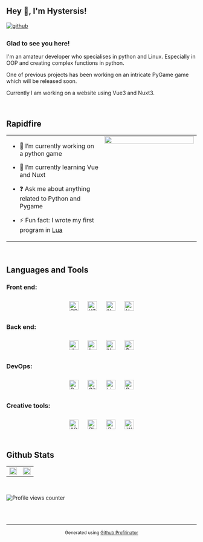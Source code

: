 ## Hey 👋, I'm Hystersis!  
  

<a href="https://github.com/hystersis" target="_blank">
<img src=https://img.shields.io/badge/github-%2324292e.svg?&style=for-the-badge&logo=github&logoColor=white alt=github style="margin-bottom: 5px;" />
</a>
  



### Glad to see you here!  
I'm an amateur developer who specialises in python and Linux. Especially in OOP and creating complex functions in python.

One of previous projects has been working on an intricate PyGame game which will be released soon.

Currently I am working on a website using Vue3 and Nuxt3.
  

<br/>  


## Rapidfire  
<table><tr><td valign="top" width="50%">

- 🔭 I’m currently working on a python game  
  

- 🌱 I’m currently learning Vue and Nuxt  
  

- ❓ Ask me about anything related to Python and Pygame  
  

- ⚡ Fun fact: I wrote my first program in [Lua](https://www.lua.org/)  


</td><td valign="top" width="50%">

<div align="center">
<img src="https://rishavanand.github.io/static/images/greetings.gif" align="center" style="width: 100%" />
</div>  


</td></tr></table>  

<br/>  


## Languages and Tools

### **Front end**:
<div align="center">  
<img style="margin: 10px" src="https://img.shields.io/badge/-css-1572B6?logo=css3&logoColor=white&style=for-the-badge" alt="CSS" height="25" />
<img style="margin: 10px" src="https://img.shields.io/badge/-HTML-E34F26?logo=html5&logoColor=white&style=for-the-badge" alt="HTML5" height="25" />
<img style="margin: 10px" src="https://img.shields.io/badge/-Nuxt-00DC82?logo=nuxt.js&logoColor=white&style=for-the-badge" alt="Nuxt" height="25" />  
<img style="margin: 10px" src="https://img.shields.io/badge/-Vue-4FC08D?logo=Vue.js&logoColor=white&style=for-the-badge" alt="Vue" height="25" />  
</div>


### **Back end**:

<div align="center"> 
<img style="margin: 10px" src="https://img.shields.io/badge/-Javascript-F7DF1E?logo=javascript&logoColor=black&style=for-the-badge" alt="JavaScript Icon" height="25" />
<img style="margin: 10px" src="https://img.shields.io/badge/-lua-2C2D72?logo=lua&logoColor=white&style=for-the-badge" alt="Lua Icon" height="25" />
<img style="margin: 10px" src="https://img.shields.io/badge/-nginx-009639?logo=nginx&logoColor=white&style=for-the-badge" alt="Nginx" height="25" />  
<img style="margin: 10px" src="https://img.shields.io/badge/-python-3776AB?logo=python&logoColor=white&style=for-the-badge" alt="Python" height="25" />   
</div>



### **DevOps**:

<div align="center">  
<img style="margin: 10px" src="https://img.shields.io/badge/-bash-4EAA25?logo=gnu-bash&logoColor=white&style=for-the-badge" alt="Bash" height="25" />  
<img style="margin: 10px" src="https://img.shields.io/badge/-git-F05032?logo=git&logoColor=white&style=for-the-badge" alt="Git" height="25" /> 
<img style="margin: 10px" src="https://img.shields.io/badge/-Linux-FCC624?logo=linux&logoColor=black&style=for-the-badge" alt="Linux" height="25" />  
<img style="margin: 10px" src="https://img.shields.io/badge/-Raspberry%20Pi-A22846?logo=raspberry-pi&logoColor=white&style=for-the-badge" alt="Raspberry Pi" height="25" />  
</div>



### **Creative tools**:
<div align="center">  
<img style="margin: 10px" src="https://img.shields.io/badge/-after%20effects-9999FF?logo=adobe-after-effects&logoColor=white&style=for-the-badge" alt="After Effects" height="25" />
<img style="margin: 10px" src="https://img.shields.io/badge/-photoshop-31A8FF?logo=adobe-photoshop&logoColor=white&style=for-the-badge" alt="Photoshop" height="25" />  
<img style="margin: 10px" src="https://img.shields.io/badge/-premiere%20pro-9999FF?logo=adobe-Premiere-pro&logoColor=white&style=for-the-badge" alt="Premiere Pro" height="25" />  
<img style="margin: 10px" src="https://img.shields.io/badge/-wordpress-21759B?logo=wordpress&logoColor=white&style=for-the-badge" alt="WordPress" height="25" />  
</div>

<br/>  


## Github Stats

<table><tr><td valign="top" width="50%">

<img src="https://github-readme-stats.vercel.app/api?username=Hystersis&show_icons=true&count_private=true&hide_border=true" align="center" style="width: 100%" />

</td><td valign="top" width="50%">

<img src="https://github-readme-stats.vercel.app/api/top-langs/?username=Hystersis&hide_border=true&layout=compact" align="center" style="width: 100%" />

</td></tr></table>  


  

<br/>  

![Profile views counter](https://komarev.com/ghpvc/?username=hystersis&&style=flat-square)  
  

<br/>  


<br/>

----
<sub>
<div align="center">Generated using <a href="https://profilinator.rishav.dev/" target="_blank">Github Profilinator</a></div></sub>

